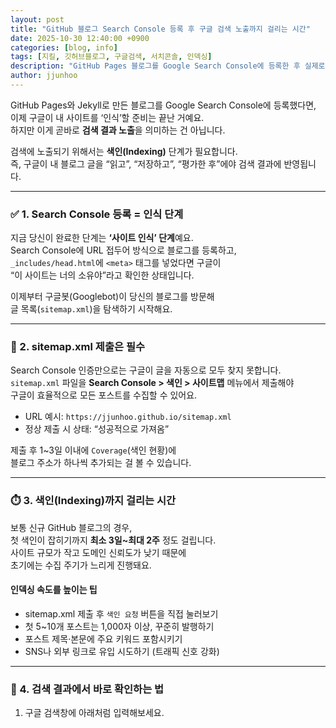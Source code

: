 ```yaml
---
layout: post
title: "GitHub 블로그 Search Console 등록 후 구글 검색 노출까지 걸리는 시간"
date: 2025-10-30 12:40:00 +0900
categories: [blog, info]
tags: [지킬, 깃허브블로그, 구글검색, 서치콘솔, 인덱싱]
description: "GitHub Pages 블로그를 Google Search Console에 등록한 후 실제로 검색 결과에 노출되기까지의 과정과 소요 시간을 정리했습니다."
author: jjunhoo
---
```


GitHub Pages와 Jekyll로 만든 블로그를 Google Search Console에 등록했다면,  
이제 구글이 내 사이트를 ‘인식’할 준비는 끝난 거예요.  
하지만 이게 곧바로 **검색 결과 노출**을 의미하는 건 아닙니다.  

검색에 노출되기 위해서는 **색인(Indexing)** 단계가 필요합니다.  
즉, 구글이 내 블로그 글을 “읽고”, “저장하고”, “평가한 후”에야 검색 결과에 반영됩니다.

---

### ✅ 1. Search Console 등록 = 인식 단계
지금 당신이 완료한 단계는 **‘사이트 인식’ 단계**예요.  
Search Console에 URL 접두어 방식으로 블로그를 등록하고,  
`_includes/head.html`에 `<meta>` 태그를 넣었다면 구글이  
“이 사이트는 너의 소유야”라고 확인한 상태입니다.  

이제부터 구글봇(Googlebot)이 당신의 블로그를 방문해  
글 목록(`sitemap.xml`)을 탐색하기 시작해요.

---

### 🧭 2. sitemap.xml 제출은 필수
Search Console 인증만으로는 구글이 글을 자동으로 모두 찾지 못합니다.  
`sitemap.xml` 파일을 **Search Console > 색인 > 사이트맵** 메뉴에서 제출해야  
구글이 효율적으로 모든 포스트를 수집할 수 있어요.

- URL 예시: `https://jjunhoo.github.io/sitemap.xml`  
- 정상 제출 시 상태: “성공적으로 가져옴”  

제출 후 1~3일 이내에 `Coverage`(색인 현황)에  
블로그 주소가 하나씩 추가되는 걸 볼 수 있습니다.

---

### ⏱️ 3. 색인(Indexing)까지 걸리는 시간
보통 신규 GitHub 블로그의 경우,  
첫 색인이 잡히기까지 **최소 3일~최대 2주** 정도 걸립니다.  
사이트 규모가 작고 도메인 신뢰도가 낮기 때문에  
초기에는 수집 주기가 느리게 진행돼요.

#### 인덱싱 속도를 높이는 팁
- sitemap.xml 제출 후 `색인 요청` 버튼을 직접 눌러보기  
- 첫 5~10개 포스트는 1,000자 이상, 꾸준히 발행하기  
- 포스트 제목·본문에 주요 키워드 포함시키기  
- SNS나 외부 링크로 유입 시도하기 (트래픽 신호 강화)

---

### 🧩 4. 검색 결과에서 바로 확인하는 법
1. 구글 검색창에 아래처럼 입력해보세요.  
